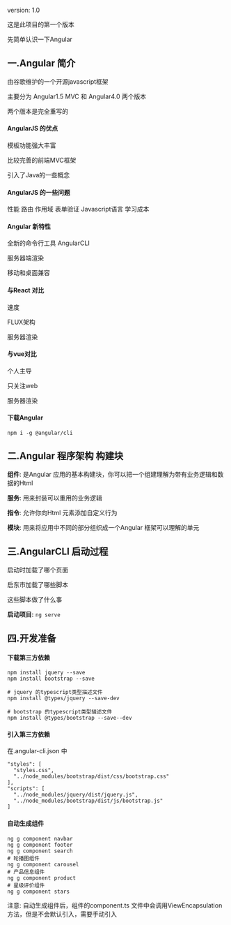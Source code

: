 version: 1.0

这是此项目的第一个版本

先简单认识一下Angular


## 一.Angular 简介
由谷歌维护的一个开源javascript框架

主要分为 Angular1.5 MVC 和 Angular4.0 两个版本

两个版本是完全重写的

#### AngularJS 的优点
模板功能强大丰富

比较完善的前端MVC框架

引入了Java的一些概念

#### AngularJS 的一些问题
性能 路由 作用域 表单验证 Javascript语言 学习成本

#### Angular 新特性
全新的命令行工具 AngularCLI

服务器端渲染

移动和桌面兼容

#### 与React 对比
速度

FLUX架构

服务器渲染

#### 与vue对比
个人主导

只关注web

服务器渲染

#### 下载Angular 
```
npm i -g @angular/cli
```

## 二.Angular 程序架构 构建块

**组件**: 是Angular 应用的基本构建块，你可以把一个组建理解为带有业务逻辑和数据的Html

**服务**: 用来封装可以重用的业务逻辑

**指令**: 允许你向Html 元素添加自定义行为

**模块**: 用来将应用中不同的部分组织成一个Angular 框架可以理解的单元

## 三.AngularCLI 启动过程
启动时加载了哪个页面

启东市加载了哪些脚本

这些脚本做了什么事

**启动项目:** `ng serve`

## 四.开发准备
#### 下载第三方依赖
```
npm install jquery --save
npm install bootstrap --save

# jquery 的typescript类型描述文件
npm install @types/jquery --save-dev

# bootstrap 的typescript类型描述文件
npm install @types/bootstrap --save--dev
```

#### 引入第三方依赖
在.angular-cli.json 中
```
"styles": [
  "styles.css",
  "../node_modules/bootstrap/dist/css/bootstrap.css"
],
"scripts": [
  "../node_modules/jquery/dist/jquery.js",
  "../node_modules/bootstrap/dist/js/bootstrap.js"
]
```

#### 自动生成组件
```
ng g component navbar
ng g component footer
ng g component search 
# 轮播图组件
ng g component carousel
# 产品信息组件
ng g component product
# 星级评价组件
ng g component stars
```
注意: 自动生成组件后，组件的component.ts 文件中会调用ViewEncapsulation 方法，但是不会默认引入，需要手动引入
